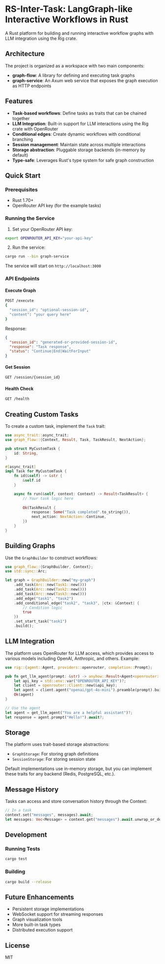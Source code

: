 # RS-Inter-Task: LangGraph-like Interactive Workflows in Rust

A Rust platform for building and running interactive workflow graphs with LLM integration using the Rig crate.

## Architecture

The project is organized as a workspace with two main components:

- **graph-flow**: A library for defining and executing task graphs
- **graph-service**: An Axum web service that exposes the graph execution as HTTP endpoints

## Features

- **Task-based workflows**: Define tasks as traits that can be chained together
- **LLM Integration**: Built-in support for LLM interactions using the Rig crate with OpenRouter
- **Conditional edges**: Create dynamic workflows with conditional branching
- **Session management**: Maintain state across multiple interactions
- **Storage abstraction**: Pluggable storage backends (in-memory by default)
- **Type-safe**: Leverages Rust's type system for safe graph construction

## Quick Start

### Prerequisites

- Rust 1.70+
- OpenRouter API key (for the example tasks)

### Running the Service

1. Set your OpenRouter API key:
```bash
export OPENROUTER_API_KEY="your-api-key"
```

2. Run the service:
```bash
cargo run --bin graph-service
```

The service will start on `http://localhost:3000`

### API Endpoints

#### Execute Graph
```bash
POST /execute
{
  "session_id": "optional-session-id",
  "content": "your query here"
}
```

Response:
```json
{
  "session_id": "generated-or-provided-session-id",
  "response": "Task response",
  "status": "Continue|End|WaitForInput"
}
```

#### Get Session
```bash
GET /session/{session_id}
```

#### Health Check
```bash
GET /health
```

## Creating Custom Tasks

To create a custom task, implement the `Task` trait:

```rust
use async_trait::async_trait;
use graph_flow::{Context, Result, Task, TaskResult, NextAction};

pub struct MyCustomTask {
    id: String,
}

#[async_trait]
impl Task for MyCustomTask {
    fn id(&self) -> &str {
        &self.id
    }

    async fn run(&self, context: Context) -> Result<TaskResult> {
        // Your task logic here
        
        Ok(TaskResult {
            response: Some("Task completed".to_string()),
            next_action: NextAction::Continue,
        })
    }
}
```

## Building Graphs

Use the `GraphBuilder` to construct workflows:

```rust
use graph_flow::{GraphBuilder, Context};
use std::sync::Arc;

let graph = GraphBuilder::new("my-graph")
    .add_task(Arc::new(Task1::new()))
    .add_task(Arc::new(Task2::new()))
    .add_task(Arc::new(Task3::new()))
    .add_edge("task1", "task2")
    .add_conditional_edge("task2", "task3", |ctx: &Context| {
        // Condition logic
        true
    })
    .set_start_task("task1")
    .build();
```

## LLM Integration

The platform uses OpenRouter for LLM access, which provides access to various models including OpenAI, Anthropic, and others. Example:

```rust
use rig::{agent::Agent, providers::openrouter, completion::Prompt};

pub fn get_llm_agent(prompt: &str) -> anyhow::Result<Agent<openrouter::CompletionModel>> {
    let api_key = std::env::var("OPENROUTER_API_KEY")?;
    let client = openrouter::Client::new(&api_key);
    let agent = client.agent("openai/gpt-4o-mini").preamble(prompt).build();
    Ok(agent)
}

// Use the agent
let agent = get_llm_agent("You are a helpful assistant")?;
let response = agent.prompt("Hello!").await?;
```

## Storage

The platform uses trait-based storage abstractions:

- `GraphStorage`: For storing graph definitions
- `SessionStorage`: For storing session state

Default implementations use in-memory storage, but you can implement these traits for any backend (Redis, PostgreSQL, etc.).

## Message History

Tasks can access and store conversation history through the Context:

```rust
// In a task
context.set("messages", messages).await;
let messages: Vec<Message> = context.get("messages").await.unwrap_or_default();
```

## Development

### Running Tests
```bash
cargo test
```

### Building
```bash
cargo build --release
```

## Future Enhancements

- Persistent storage implementations
- WebSocket support for streaming responses
- Graph visualization tools
- More built-in task types
- Distributed execution support

## License

MIT 